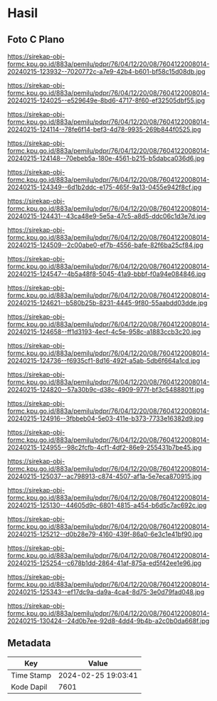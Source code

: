 # Hasil

## Foto C Plano

https://sirekap-obj-formc.kpu.go.id/883a/pemilu/pdpr/76/04/12/20/08/7604122008014-20240215-123932--7020772c-a7e9-42b4-b601-bf58c15d08db.jpg

https://sirekap-obj-formc.kpu.go.id/883a/pemilu/pdpr/76/04/12/20/08/7604122008014-20240215-124025--e529649e-8bd6-4717-8f60-ef32505dbf55.jpg

https://sirekap-obj-formc.kpu.go.id/883a/pemilu/pdpr/76/04/12/20/08/7604122008014-20240215-124114--78fe6f14-bef3-4d78-9935-269b844f0525.jpg

https://sirekap-obj-formc.kpu.go.id/883a/pemilu/pdpr/76/04/12/20/08/7604122008014-20240215-124148--70ebeb5a-180e-4561-b215-b5dabca036d6.jpg

https://sirekap-obj-formc.kpu.go.id/883a/pemilu/pdpr/76/04/12/20/08/7604122008014-20240215-124349--6d1b2ddc-e175-465f-9a13-0455e942f8cf.jpg

https://sirekap-obj-formc.kpu.go.id/883a/pemilu/pdpr/76/04/12/20/08/7604122008014-20240215-124431--43ca48e9-5e5a-47c5-a8d5-ddc06c1d3e7d.jpg

https://sirekap-obj-formc.kpu.go.id/883a/pemilu/pdpr/76/04/12/20/08/7604122008014-20240215-124509--2c00abe0-ef7b-4556-bafe-82f6ba25cf84.jpg

https://sirekap-obj-formc.kpu.go.id/883a/pemilu/pdpr/76/04/12/20/08/7604122008014-20240215-124547--4b5a48f8-5045-41a9-bbbf-f0a94e084846.jpg

https://sirekap-obj-formc.kpu.go.id/883a/pemilu/pdpr/76/04/12/20/08/7604122008014-20240215-124621--b580b25b-8231-4445-9f80-55aabdd03dde.jpg

https://sirekap-obj-formc.kpu.go.id/883a/pemilu/pdpr/76/04/12/20/08/7604122008014-20240215-124658--ff1d3193-4ecf-4c5e-958c-a1883ccb3c20.jpg

https://sirekap-obj-formc.kpu.go.id/883a/pemilu/pdpr/76/04/12/20/08/7604122008014-20240215-124736--f6935cf1-8d16-492f-a5ab-5db6f664a1cd.jpg

https://sirekap-obj-formc.kpu.go.id/883a/pemilu/pdpr/76/04/12/20/08/7604122008014-20240215-124820--57a30b9c-d38c-4909-977f-bf3c5488801f.jpg

https://sirekap-obj-formc.kpu.go.id/883a/pemilu/pdpr/76/04/12/20/08/7604122008014-20240215-124916--3fbbeb04-5e03-411e-b373-7733e16382d9.jpg

https://sirekap-obj-formc.kpu.go.id/883a/pemilu/pdpr/76/04/12/20/08/7604122008014-20240215-124955--98c2fcfb-4cf1-4df2-86e9-255431b7be45.jpg

https://sirekap-obj-formc.kpu.go.id/883a/pemilu/pdpr/76/04/12/20/08/7604122008014-20240215-125037--ac798913-c874-4507-af1a-5e7eca870915.jpg

https://sirekap-obj-formc.kpu.go.id/883a/pemilu/pdpr/76/04/12/20/08/7604122008014-20240215-125130--44605d9c-6801-4815-a454-b6d5c7ac692c.jpg

https://sirekap-obj-formc.kpu.go.id/883a/pemilu/pdpr/76/04/12/20/08/7604122008014-20240215-125212--d0b28e79-4160-439f-86a0-6e3c1e41bf90.jpg

https://sirekap-obj-formc.kpu.go.id/883a/pemilu/pdpr/76/04/12/20/08/7604122008014-20240215-125254--c678b1dd-2864-41af-875a-ed5f42ee1e96.jpg

https://sirekap-obj-formc.kpu.go.id/883a/pemilu/pdpr/76/04/12/20/08/7604122008014-20240215-125343--ef17dc9a-da9a-4ca4-8d75-3e0d79fad048.jpg

https://sirekap-obj-formc.kpu.go.id/883a/pemilu/pdpr/76/04/12/20/08/7604122008014-20240215-130424--24d0b7ee-92d8-4dd4-9b4b-a2c0b0da668f.jpg


## Metadata

| Key        | Value               |
| ---------- | ------------------- |
| Time Stamp | 2024-02-25 19:03:41 |
| Kode Dapil | 7601                |



